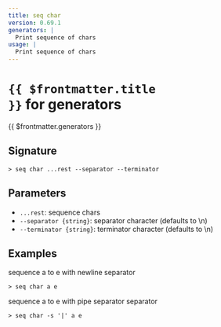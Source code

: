 ```yaml
---
title: seq char
version: 0.69.1
generators: |
  Print sequence of chars
usage: |
  Print sequence of chars
---
```


# <code>{{ $frontmatter.title }}</code> for generators

<div class='command-title'>{{ $frontmatter.generators }}</div>

## Signature

```> seq char ...rest --separator --terminator```

## Parameters

 -  `...rest`: sequence chars
 -  `--separator {string}`: separator character (defaults to \n)
 -  `--terminator {string}`: terminator character (defaults to \n)

## Examples

sequence a to e with newline separator
```shell
> seq char a e
```

sequence a to e with pipe separator separator
```shell
> seq char -s '|' a e
```
